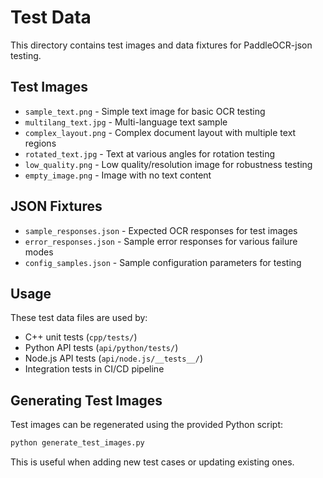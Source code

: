# Test Data

This directory contains test images and data fixtures for PaddleOCR-json testing.

## Test Images

- `sample_text.png` - Simple text image for basic OCR testing
- `multilang_text.jpg` - Multi-language text sample
- `complex_layout.png` - Complex document layout with multiple text regions
- `rotated_text.jpg` - Text at various angles for rotation testing
- `low_quality.png` - Low quality/resolution image for robustness testing
- `empty_image.png` - Image with no text content

## JSON Fixtures

- `sample_responses.json` - Expected OCR responses for test images
- `error_responses.json` - Sample error responses for various failure modes
- `config_samples.json` - Sample configuration parameters for testing

## Usage

These test data files are used by:
- C++ unit tests (`cpp/tests/`)
- Python API tests (`api/python/tests/`)
- Node.js API tests (`api/node.js/__tests__/`)
- Integration tests in CI/CD pipeline

## Generating Test Images

Test images can be regenerated using the provided Python script:

```bash
python generate_test_images.py
```

This is useful when adding new test cases or updating existing ones.